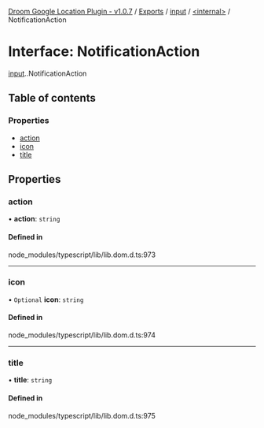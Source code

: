 [Droom Google Location Plugin - v1.0.7](../README.md) / [Exports](../modules.md) / [input](../modules/input.md) / [<internal\>](../modules/input._internal_.md) / NotificationAction

# Interface: NotificationAction

[input](../modules/input.md).[<internal>](../modules/input._internal_.md).NotificationAction

## Table of contents

### Properties

- [action](input._internal_.NotificationAction.md#action)
- [icon](input._internal_.NotificationAction.md#icon)
- [title](input._internal_.NotificationAction.md#title)

## Properties

### action

• **action**: `string`

#### Defined in

node_modules/typescript/lib/lib.dom.d.ts:973

___

### icon

• `Optional` **icon**: `string`

#### Defined in

node_modules/typescript/lib/lib.dom.d.ts:974

___

### title

• **title**: `string`

#### Defined in

node_modules/typescript/lib/lib.dom.d.ts:975
